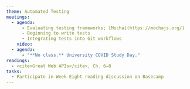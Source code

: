 ```yaml
---
theme: Automated Testing
meetings:
  - agenda:
      - Evaluating testing frameworks; [Mocha](https://mochajs.org/)
      - Beginning to write tests
      - Integrating tests into Git workflows
    video:
  - agenda:
      - "**No class.** University COVID Study Day."
readings:
  - <cite>Great Web APIs</cite>, Ch. 6–8
tasks:
  - Participate in Week Eight reading discussion on Basecamp
---
```

